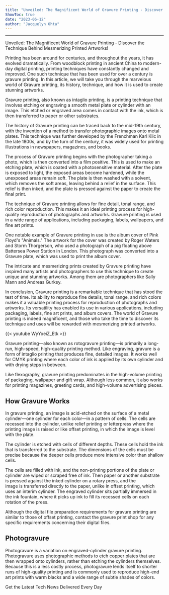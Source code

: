 ```yaml
---
title: "Unveiled: The Magnificent World of Gravure Printing - Discover the Technique Behind Mesmerizing Printed Artworks!"
ShowToc: true 
date: "2023-06-12"
author: "Jacquelyn Ohta"
---
```

*****
Unveiled: The Magnificent World of Gravure Printing - Discover the Technique Behind Mesmerizing Printed Artworks!

Printing has been around for centuries, and throughout the years, it has evolved dramatically. From woodblock printing in ancient China to modern-day digital printing, printing techniques have constantly changed and improved. One such technique that has been used for over a century is gravure printing. In this article, we will take you through the marvelous world of Gravure printing, its history, technique, and how it is used to create stunning artworks.

Gravure printing, also known as intaglio printing, is a printing technique that involves etching or engraving a smooth metal plate or cylinder with an image. This etched or engraved area comes in contact with the ink, which is then transferred to paper or other substrates.

The history of Gravure printing can be traced back to the mid-19th century, with the invention of a method to transfer photographic images onto metal plates. This technique was further developed by the Frenchman Karl Klic in the late 1800s, and by the turn of the century, it was widely used for printing illustrations in newspapers, magazines, and books.

The process of Gravure printing begins with the photographer taking a photo, which is then converted into a film positive. This is used to make an etching plate, which is coated with a photosensitive material. After the plate is exposed to light, the exposed areas become hardened, while the unexposed areas remain soft. The plate is then washed with a solvent, which removes the soft areas, leaving behind a relief in the surface. This relief is then inked, and the plate is pressed against the paper to create the final print.

The technique of Gravure printing allows for fine detail, tonal range, and rich color reproduction. This makes it an ideal printing process for high-quality reproduction of photographs and artworks. Gravure printing is used in a wide range of applications, including packaging, labels, wallpapers, and fine art prints.

One notable example of Gravure printing in use is the album cover of Pink Floyd's "Animals." The artwork for the cover was created by Roger Waters and Storm Thorgerson, who used a photograph of a pig floating above Battersea Power Station in London. This photograph was converted into a Gravure plate, which was used to print the album cover.

The intricate and mesmerizing prints created by Gravure printing have inspired many artists and photographers to use this technique to create unique and stunning artworks. Among them are photographers like Sally Mann and Andreas Gurksy.

In conclusion, Gravure printing is a remarkable technique that has stood the test of time. Its ability to reproduce fine details, tonal range, and rich colors makes it a valuable printing process for reproduction of photographs and artworks. Its versatility has enabled its use in various applications, including packaging, labels, fine art prints, and album covers. The world of Gravure printing is indeed magnificent, and those who take the time to discover its technique and uses will be rewarded with mesmerizing printed artworks.

{{< youtube WyYoeiZ_Etk >}} 




Gravure printing—also known as rotogravure printing—is primarily a long-run, high-speed, high-quality printing method. Like engraving, gravure is a form of intaglio printing that produces fine, detailed images. It works well for CMYK printing where each color of ink is applied by its own cylinder and with drying steps in between.

 

Like flexography, gravure printing predominates in the high-volume printing of packaging, wallpaper and gift wrap. Although less common, it also works for printing magazines, greeting cards, and high-volume advertising pieces.

 
##   How Gravure Works  
 

In gravure printing, an image is acid-etched on the surface of a metal cylinder—one cylinder for each color—in a pattern of cells. The cells are recessed into the cylinder, unlike relief printing or letterpress where the printing image is raised or like offset printing, in which the image is level with the plate.

 

The cylinder is etched with cells of different depths. These cells hold the ink that is transferred to the substrate. The dimensions of the cells must be precise because the deeper cells produce more intensive color than shallow cells.

 

The cells are filled with ink, and the non-printing portions of the plate or cylinder are wiped or scraped free of ink. Then paper or another substrate is pressed against the inked cylinder on a rotary press, and the image is transferred directly to the paper, unlike in offset printing, which uses an interim cylinder. The engraved cylinder sits partially immersed in the ink fountain, where it picks up ink to fill its recessed cells on each rotation of the press.

 
Although the digital file preparation requirements for gravure printing are similar to those of offset printing, contact the gravure print shop for any specific requirements concerning their digital files.
 
##   Photogravure  
 

Photogravure is a variation on engraved-cylinder gravure printing. Photogravure uses photographic methods to etch copper plates that are then wrapped onto cylinders, rather than etching the cylinders themselves. Because this is a less costly process, photogravure lends itself to shorter runs of high-quality printing and is commonly used to reproduce high-end art prints with warm blacks and a wide range of subtle shades of colors.

 

Get the Latest Tech News Delivered Every Day




